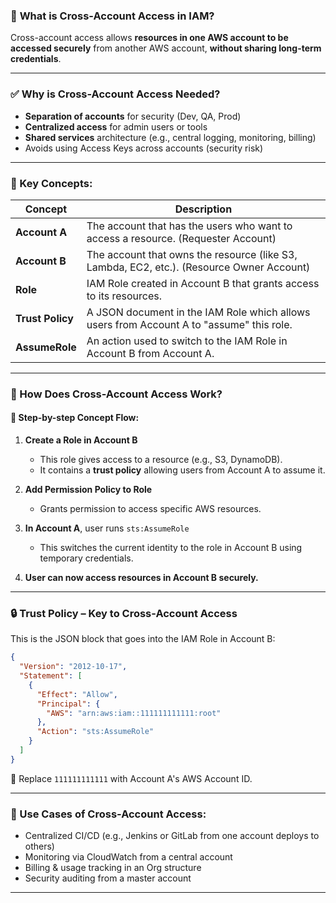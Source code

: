 ### 🔐 **What is Cross-Account Access in IAM?**

Cross-account access allows **resources in one AWS account to be accessed securely** from another AWS account, **without sharing long-term credentials**.

---

### ✅ **Why is Cross-Account Access Needed?**

- **Separation of accounts** for security (Dev, QA, Prod)
- **Centralized access** for admin users or tools
- **Shared services** architecture (e.g., central logging, monitoring, billing)
- Avoids using Access Keys across accounts (security risk)

---

### 🧠 Key Concepts:

| Concept | Description |
|--------|-------------|
| **Account A** | The account that has the users who want to access a resource. (Requester Account) |
| **Account B** | The account that owns the resource (like S3, Lambda, EC2, etc.). (Resource Owner Account) |
| **Role** | IAM Role created in Account B that grants access to its resources. |
| **Trust Policy** | A JSON document in the IAM Role which allows users from Account A to "assume" this role. |
| **AssumeRole** | An action used to switch to the IAM Role in Account B from Account A. |

---

### 🔁 How Does Cross-Account Access Work?

#### 📌 Step-by-step Concept Flow:

1. **Create a Role in Account B**
   - This role gives access to a resource (e.g., S3, DynamoDB).
   - It contains a **trust policy** allowing users from Account A to assume it.

2. **Add Permission Policy to Role**
   - Grants permission to access specific AWS resources.

3. **In Account A**, user runs `sts:AssumeRole`
   - This switches the current identity to the role in Account B using temporary credentials.

4. **User can now access resources in Account B securely.**

---

### 🔒 Trust Policy – Key to Cross-Account Access

This is the JSON block that goes into the IAM Role in Account B:

```json
{
  "Version": "2012-10-17",
  "Statement": [
    {
      "Effect": "Allow",
      "Principal": {
        "AWS": "arn:aws:iam::111111111111:root"
      },
      "Action": "sts:AssumeRole"
    }
  ]
}
```

📌 Replace `111111111111` with Account A's AWS Account ID.

---

### 🎯 Use Cases of Cross-Account Access:

- Centralized CI/CD (e.g., Jenkins or GitLab from one account deploys to others)
- Monitoring via CloudWatch from a central account
- Billing & usage tracking in an Org structure
- Security auditing from a master account

---
